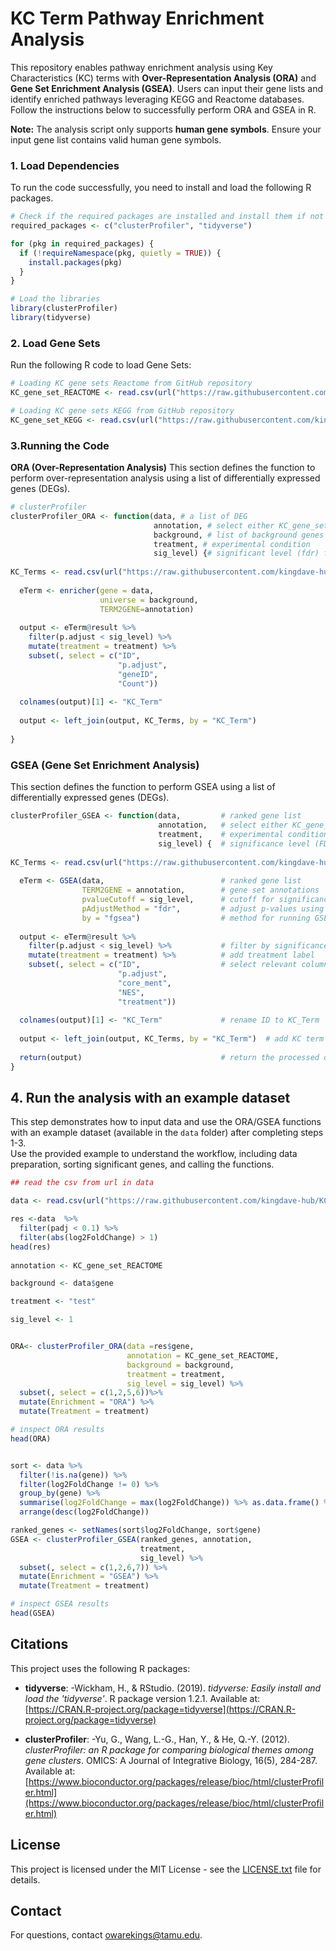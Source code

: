 # KC Term Pathway Enrichment Analysis  

This repository enables pathway enrichment analysis using Key Characteristics (KC) terms with **Over-Representation Analysis (ORA)** and **Gene Set Enrichment Analysis (GSEA)**. Users can input their gene lists and identify enriched pathways leveraging KEGG and Reactome databases. Follow the instructions below to successfully perform ORA and GSEA in R.  


**Note:** The analysis script only supports **human gene symbols**. Ensure your input gene list contains valid human gene symbols.


### 1. Load Dependencies
To run the code successfully, you need to install and load the following R packages.
```r
# Check if the required packages are installed and install them if not
required_packages <- c("clusterProfiler", "tidyverse")

for (pkg in required_packages) {
  if (!requireNamespace(pkg, quietly = TRUE)) {
    install.packages(pkg)
  }
}

# Load the libraries
library(clusterProfiler)
library(tidyverse)
```
### 2. Load Gene Sets
Run the following R code to load Gene Sets:
```r
# Loading KC gene sets Reactome from GitHub repository
KC_gene_set_REACTOME <- read.csv(url("https://raw.githubusercontent.com/kingdave-hub/KC-Term-Pathway-Enrichment-Analysis-1/main/data/KC_gene_set_REACTOME.csv"))

# Loading KC gene sets KEGG from GitHub repository
KC_gene_set_KEGG <- read.csv(url("https://raw.githubusercontent.com/kingdave-hub/KC-Term-Pathway-Enrichment-Analysis-1/main/data/KC_gene_set_KEGG.csv"))
```

### 3.Running the Code
**ORA (Over-Representation Analysis)**
This section defines the function to perform over-representation analysis using a list of differentially expressed genes (DEGs).

```r
# clusterProfiler
clusterProfiler_ORA <- function(data, # a list of DEG
                                annotation, # select either KC_gene_set_KEGG or KC_gene_set_REACTOME
                                background, # list of background genes
                                treatment, # experimental condition
                                sig_level) {# significant level (fdr) for enrichment analysis
  
KC_Terms <- read.csv(url("https://raw.githubusercontent.com/kingdave-hub/KC-Term-Pathway-Enrichment-Analysis-1/main/data/KC_Terms.csv"))
  
  eTerm <- enricher(gene = data,
                    universe = background,
                    TERM2GENE=annotation)
  
  output <- eTerm@result %>%
    filter(p.adjust < sig_level) %>%
    mutate(treatment = treatment) %>%
    subset(, select = c("ID",
                        "p.adjust",
                        "geneID",
                        "Count"))
  
  colnames(output)[1] <- "KC_Term"
  
  output <- left_join(output, KC_Terms, by = "KC_Term")
  
}
```


### GSEA (Gene Set Enrichment Analysis)
This section defines the function to perform GSEA using a list of differentially expressed genes (DEGs).

```r
clusterProfiler_GSEA <- function(data,         # ranked gene list
                                 annotation,   # select either KC_gene_set_KEGG or KC_gene_set_REACTOME
                                 treatment,    # experimental condition label
                                 sig_level) {  # significance level (FDR cutoff)
  
KC_Terms <- read.csv(url("https://raw.githubusercontent.com/kingdave-hub/KC-Term-Pathway-Enrichment-Analysis-1/main/data/KC_Terms.csv"))
  
  eTerm <- GSEA(data,                          # ranked gene list
                TERM2GENE = annotation,        # gene set annotations
                pvalueCutoff = sig_level,      # cutoff for significance
                pAdjustMethod = "fdr",         # adjust p-values using FDR
                by = "fgsea")                  # method for running GSEA
  
  output <- eTerm@result %>%
    filter(p.adjust < sig_level) %>%           # filter by significance level
    mutate(treatment = treatment) %>%          # add treatment label
    subset(, select = c("ID",                  # select relevant columns
                        "p.adjust",
                        "core_ment",
                        "NES",
                        "treatment"))
  
  colnames(output)[1] <- "KC_Term"             # rename ID to KC_Term
  
  output <- left_join(output, KC_Terms, by = "KC_Term")  # add KC term descriptions
  
  return(output)                               # return the processed output
}
```

## 4. Run the analysis with an example dataset
This step demonstrates how to input data and use the ORA/GSEA functions with an example dataset (available in the `data` folder) after completing steps 1-3.  
Use the provided example to understand the workflow, including data preparation, sorting significant genes, and calling the functions.

```r
## read the csv from url in data

data <- read.csv(url("https://raw.githubusercontent.com/kingdave-hub/KC-Term-Pathway-Enrichment-Analysis-1/main/data/demo.csv"))

res <-data  %>%
  filter(padj < 0.1) %>%
  filter(abs(log2FoldChange) > 1)
head(res)
 
annotation <- KC_gene_set_REACTOME

background <- data$gene

treatment <- "test"

sig_level <- 1


ORA<- clusterProfiler_ORA(data =res$gene,
                          annotation = KC_gene_set_REACTOME,
                          background = background,
                          treatment = treatment,
                          sig_level = sig_level) %>%
  subset(, select = c(1,2,5,6))%>%
  mutate(Enrichment = "ORA") %>%
  mutate(Treatment = treatment)

# inspect ORA results
head(ORA)


sort <- data %>%
  filter(!is.na(gene)) %>%
  filter(log2FoldChange != 0) %>%
  group_by(gene) %>%
  summarise(log2FoldChange = max(log2FoldChange)) %>% as.data.frame() %>%
  arrange(desc(log2FoldChange))

ranked_genes <- setNames(sort$log2FoldChange, sort$gene)
GSEA <- clusterProfiler_GSEA(ranked_genes, annotation,
                             treatment,
                             sig_level) %>%
  subset(, select = c(1,2,6,7)) %>%
  mutate(Enrichment = "GSEA") %>%
  mutate(Treatment = treatment)

# inspect GSEA results
head(GSEA)
```


## Citations

This project uses the following R packages:

- **tidyverse**:
   -Wickham, H., & RStudio. (2019). _tidyverse: Easily install and load the 'tidyverse'_. R package version 1.2.1. Available at: [https://CRAN.R-project.org/package=tidyverse](https://CRAN.R-project.org/package=tidyverse)

- **clusterProfiler**:
  -Yu, G., Wang, L.-G., Han, Y., & He, Q.-Y. (2012). _clusterProfiler: an R package for comparing biological themes among gene clusters_. OMICS: A Journal of Integrative Biology, 16(5), 284-287. Available at: [https://www.bioconductor.org/packages/release/bioc/html/clusterProfiler.html](https://www.bioconductor.org/packages/release/bioc/html/clusterProfiler.html)

## License
This project is licensed under the MIT License - see the [LICENSE.txt](LICENSE.txt) file for details.


## Contact
For questions, contact [owarekings@tamu.edu](mailto:owarekings@tamu.edu).
